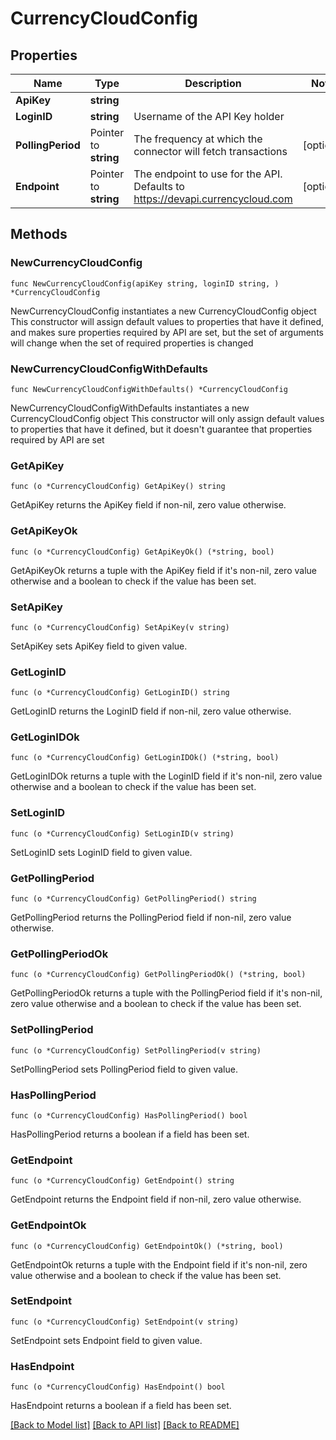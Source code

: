 # CurrencyCloudConfig

## Properties

Name | Type | Description | Notes
------------ | ------------- | ------------- | -------------
**ApiKey** | **string** |  | 
**LoginID** | **string** | Username of the API Key holder | 
**PollingPeriod** | Pointer to **string** | The frequency at which the connector will fetch transactions | [optional] 
**Endpoint** | Pointer to **string** | The endpoint to use for the API. Defaults to https://devapi.currencycloud.com | [optional] 

## Methods

### NewCurrencyCloudConfig

`func NewCurrencyCloudConfig(apiKey string, loginID string, ) *CurrencyCloudConfig`

NewCurrencyCloudConfig instantiates a new CurrencyCloudConfig object
This constructor will assign default values to properties that have it defined,
and makes sure properties required by API are set, but the set of arguments
will change when the set of required properties is changed

### NewCurrencyCloudConfigWithDefaults

`func NewCurrencyCloudConfigWithDefaults() *CurrencyCloudConfig`

NewCurrencyCloudConfigWithDefaults instantiates a new CurrencyCloudConfig object
This constructor will only assign default values to properties that have it defined,
but it doesn't guarantee that properties required by API are set

### GetApiKey

`func (o *CurrencyCloudConfig) GetApiKey() string`

GetApiKey returns the ApiKey field if non-nil, zero value otherwise.

### GetApiKeyOk

`func (o *CurrencyCloudConfig) GetApiKeyOk() (*string, bool)`

GetApiKeyOk returns a tuple with the ApiKey field if it's non-nil, zero value otherwise
and a boolean to check if the value has been set.

### SetApiKey

`func (o *CurrencyCloudConfig) SetApiKey(v string)`

SetApiKey sets ApiKey field to given value.


### GetLoginID

`func (o *CurrencyCloudConfig) GetLoginID() string`

GetLoginID returns the LoginID field if non-nil, zero value otherwise.

### GetLoginIDOk

`func (o *CurrencyCloudConfig) GetLoginIDOk() (*string, bool)`

GetLoginIDOk returns a tuple with the LoginID field if it's non-nil, zero value otherwise
and a boolean to check if the value has been set.

### SetLoginID

`func (o *CurrencyCloudConfig) SetLoginID(v string)`

SetLoginID sets LoginID field to given value.


### GetPollingPeriod

`func (o *CurrencyCloudConfig) GetPollingPeriod() string`

GetPollingPeriod returns the PollingPeriod field if non-nil, zero value otherwise.

### GetPollingPeriodOk

`func (o *CurrencyCloudConfig) GetPollingPeriodOk() (*string, bool)`

GetPollingPeriodOk returns a tuple with the PollingPeriod field if it's non-nil, zero value otherwise
and a boolean to check if the value has been set.

### SetPollingPeriod

`func (o *CurrencyCloudConfig) SetPollingPeriod(v string)`

SetPollingPeriod sets PollingPeriod field to given value.

### HasPollingPeriod

`func (o *CurrencyCloudConfig) HasPollingPeriod() bool`

HasPollingPeriod returns a boolean if a field has been set.

### GetEndpoint

`func (o *CurrencyCloudConfig) GetEndpoint() string`

GetEndpoint returns the Endpoint field if non-nil, zero value otherwise.

### GetEndpointOk

`func (o *CurrencyCloudConfig) GetEndpointOk() (*string, bool)`

GetEndpointOk returns a tuple with the Endpoint field if it's non-nil, zero value otherwise
and a boolean to check if the value has been set.

### SetEndpoint

`func (o *CurrencyCloudConfig) SetEndpoint(v string)`

SetEndpoint sets Endpoint field to given value.

### HasEndpoint

`func (o *CurrencyCloudConfig) HasEndpoint() bool`

HasEndpoint returns a boolean if a field has been set.


[[Back to Model list]](../README.md#documentation-for-models) [[Back to API list]](../README.md#documentation-for-api-endpoints) [[Back to README]](../README.md)


